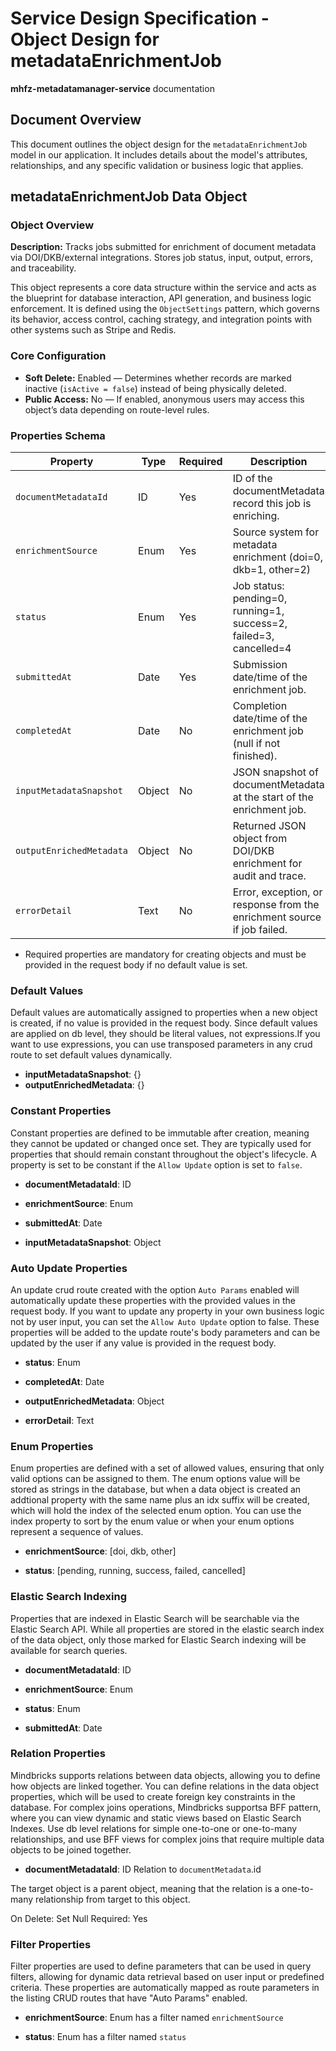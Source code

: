 # Service Design Specification - Object Design for metadataEnrichmentJob

**mhfz-metadatamanager-service** documentation

## Document Overview

This document outlines the object design for the `metadataEnrichmentJob` model in our application. It includes details about the model's attributes, relationships, and any specific validation or business logic that applies.

## metadataEnrichmentJob Data Object

### Object Overview

**Description:** Tracks jobs submitted for enrichment of document metadata via DOI/DKB/external integrations. Stores job status, input, output, errors, and traceability.

This object represents a core data structure within the service and acts as the blueprint for database interaction, API generation, and business logic enforcement.
It is defined using the `ObjectSettings` pattern, which governs its behavior, access control, caching strategy, and integration points with other systems such as Stripe and Redis.

### Core Configuration

- **Soft Delete:** Enabled — Determines whether records are marked inactive (`isActive = false`) instead of being physically deleted.
- **Public Access:** No — If enabled, anonymous users may access this object’s data depending on route-level rules.

### Properties Schema

| Property                 | Type   | Required | Description                                                             |
| ------------------------ | ------ | -------- | ----------------------------------------------------------------------- |
| `documentMetadataId`     | ID     | Yes      | ID of the documentMetadata record this job is enriching.                |
| `enrichmentSource`       | Enum   | Yes      | Source system for metadata enrichment (doi=0, dkb=1, other=2)           |
| `status`                 | Enum   | Yes      | Job status: pending=0, running=1, success=2, failed=3, cancelled=4      |
| `submittedAt`            | Date   | Yes      | Submission date/time of the enrichment job.                             |
| `completedAt`            | Date   | No       | Completion date/time of the enrichment job (null if not finished).      |
| `inputMetadataSnapshot`  | Object | No       | JSON snapshot of documentMetadata at the start of the enrichment job.   |
| `outputEnrichedMetadata` | Object | No       | Returned JSON object from DOI/DKB enrichment for audit and trace.       |
| `errorDetail`            | Text   | No       | Error, exception, or response from the enrichment source if job failed. |

- Required properties are mandatory for creating objects and must be provided in the request body if no default value is set.

### Default Values

Default values are automatically assigned to properties when a new object is created, if no value is provided in the request body.
Since default values are applied on db level, they should be literal values, not expressions.If you want to use expressions, you can use transposed parameters in any crud route to set default values dynamically.

- **inputMetadataSnapshot**: {}
- **outputEnrichedMetadata**: {}

### Constant Properties

Constant properties are defined to be immutable after creation, meaning they cannot be updated or changed once set. They are typically used for properties that should remain constant throughout the object's lifecycle.
A property is set to be constant if the `Allow Update` option is set to `false`.

- **documentMetadataId**: ID

- **enrichmentSource**: Enum

- **submittedAt**: Date

- **inputMetadataSnapshot**: Object

### Auto Update Properties

An update crud route created with the option `Auto Params` enabled will automatically update these properties with the provided values in the request body.
If you want to update any property in your own business logic not by user input, you can set the `Allow Auto Update` option to false.
These properties will be added to the update route's body parameters and can be updated by the user if any value is provided in the request body.

- **status**: Enum

- **completedAt**: Date

- **outputEnrichedMetadata**: Object

- **errorDetail**: Text

### Enum Properties

Enum properties are defined with a set of allowed values, ensuring that only valid options can be assigned to them.
The enum options value will be stored as strings in the database,
but when a data object is created an addtional property with the same name plus an idx suffix will be created, which will hold the index of the selected enum option.
You can use the index property to sort by the enum value or when your enum options represent a sequence of values.

- **enrichmentSource**: [doi, dkb, other]

- **status**: [pending, running, success, failed, cancelled]

### Elastic Search Indexing

Properties that are indexed in Elastic Search will be searchable via the Elastic Search API. While all properties are stored in the elastic search index of the data object, only those marked for Elastic Search indexing will be available for search queries.

- **documentMetadataId**: ID

- **enrichmentSource**: Enum

- **status**: Enum

- **submittedAt**: Date

### Relation Properties

Mindbricks supports relations between data objects, allowing you to define how objects are linked together.
You can define relations in the data object properties, which will be used to create foreign key constraints in the database.
For complex joins operations, Mindbricks supportsa BFF pattern, where you can view dynamic and static views based on Elastic Search Indexes.
Use db level relations for simple one-to-one or one-to-many relationships, and use BFF views for complex joins that require multiple data objects to be joined together.

- **documentMetadataId**: ID
  Relation to `documentMetadata`.id

The target object is a parent object, meaning that the relation is a one-to-many relationship from target to this object.

On Delete: Set Null
Required: Yes

### Filter Properties

Filter properties are used to define parameters that can be used in query filters, allowing for dynamic data retrieval based on user input or predefined criteria.
These properties are automatically mapped as route parameters in the listing CRUD routes that have "Auto Params" enabled.

- **enrichmentSource**: Enum has a filter named `enrichmentSource`

- **status**: Enum has a filter named `status`
